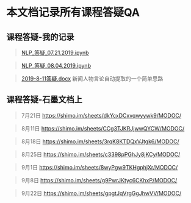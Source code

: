 # 本文档记录所有课程答疑QA

## 课程答疑-我的记录
> [NLP_答疑_07.21.2019.ipynb](https://github.com/Valuebai/learn-NLP-luhuibo/blob/master/QA/NLP_%E7%AD%94%E7%96%91_07.21.2019.ipynb)

> [NLP_答疑_08.04.2019.ipynb](https://github.com/Valuebai/learn-NLP-luhuibo/blob/master/QA/NLP_%E7%AD%94%E7%96%91_08.04.2019.ipynb) 

> [2019-8-11答疑.docx](https://github.com/Valuebai/learn-NLP-luhuibo/blob/master/QA/2019-8-11%E7%AD%94%E7%96%91.docx)
> 新闻人物言论自动提取的一个简单思路

## 课程答疑-石墨文档上

> 7月21日
> https://shimo.im/sheets/dkYcxDCxvqwyywk9/MODOC/ 

> 8月11日
> https://shimo.im/sheets/CCg3TJKRJjwwQYCW/MODOC/ 

> 8月18日
> https://shimo.im/sheets/3rqK8KTDQxVJtgk6/MODOC/ 

> 8月25日
> https://shimo.im/sheets/c3398pPGhJy8jKCy/MODOC/ 

> 9月1日
> https://shimo.im/sheets/8wyPgw9TKHgphjXr/MODOC/ 

> 9月8日
> https://shimo.im/sheets/g9PwrJKtyc6CKhxP/MODOC/ 

> 9月22日
> https://shimo.im/sheets/gpgtJqVrgGgJhwVV/MODOC/ 